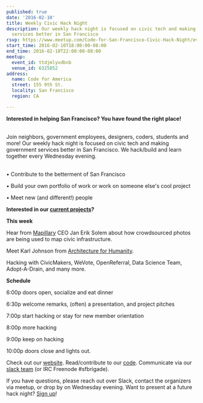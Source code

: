 ```yaml
---
published: true
date: '2016-02-10'
title: Weekly Civic Hack Night
description: Our weekly hack night is focused on civic tech and making government
  services better in San Francisco
rsvp: https://www.meetup.com/Code-for-San-Francisco-Civic-Hack-Night/events/227707637/
start_time: 2016-02-10T18:00:00-08:00
end_time: 2016-02-10T22:00:00-08:00
meetup:
  event_id: ttdjmlyvdbnb
  venue_id: 6325852
address:
  name: Code for America
  street: 155 9th St.
  locality: San Francisco
  region: CA

---
```

<!-- imported via scripts/generate-events-from-meetup -->
<p><b>Interested in helping San Francisco? You have found the right place! </b></p> <p><br/>Join neighbors, government employees, designers, coders, students and more! Our weekly hack night is focused on civic tech and making government services better in San Francisco. We hack/build and learn together every Wednesday evening.</p> <p><br/>• Contribute to the betterment of San Francisco</p> <p>• Build your own portfolio of work or work on someone else's cool project</p> <p>• Meet new (and different!) people</p> <p><b>Interested in our <a href="http://codeforsanfrancisco.org/projects/">current projects</a>?</b></p> <p><b>This week</b></p> <p>Hear from <a href="https://www.mapillary.com/">Mapillary</a> CEO Jan Erik Solem about how crowdsourced photos are being used to map civic infrastructure.</p> <p>Meet Karl Johnson from <a href="http://www.fastcodesign.com/3041234/whats-next-for-architecture-for-humanity">Architecture for Humanity</a>.</p> <p>Hacking with CivicMakers, WeVote, OpenReferral, Data Science Team, Adopt-A-Drain, and many more.</p> <p><b>Schedule</b></p> <p>6:00p doors open, socialize and eat dinner</p> <p>6:30p welcome remarks, (often) a presentation, and project pitches</p> <p>7:00p start hacking or stay for new member orientation</p> <p>8:00p more hacking</p> <p>9:00p keep on hacking</p> <p>10:00p doors close and lights out.</p> <p>Check out our <a href="http://codeforsanfrancisco.org/">website</a>. Read/contribute to our <a href="https://github.com/sfbrigade">code</a>. Communicate via our <a href="http://c4a.me/cfsfslack">slack team</a> (or IRC Freenode #sfbrigade). </p> <p>If you have questions, please reach out over Slack, contact the organizers via meetup, or drop by on Wednesday evening. Want to present at a future hack night? <a href="https://docs.google.com/forms/d/1PhSfnJQwnpxZEimSglDvgdn87mQ8ewqFFDSMsPd4qPU/viewform?usp=send_form">Sign up</a>!</p> 
